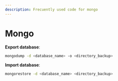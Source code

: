```yaml
---
description: Frecuently used code for mongo
---
```


# Mongo

**Export database**:

```sh
mongodump -d <database_name> -o <directory_backup>
```

**Import database**:

```sh
mongorestore -d <database_name> <directory_backup>
```